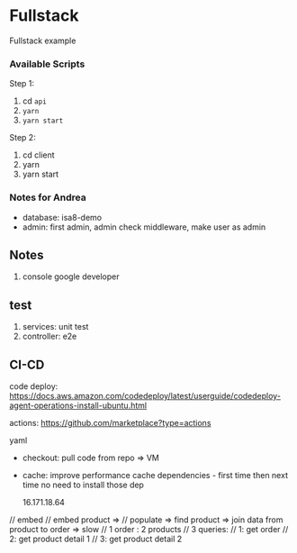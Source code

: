# Fullstack

Fullstack example

### Available Scripts

Step 1:

1. cd `api`
2. `yarn`
3. `yarn start`

Step 2:

1. cd client
1. yarn
1. yarn start

### Notes for Andrea

- database: isa8-demo
- admin: first admin, admin check middleware, make user as admin

## Notes

1. console google developer

## test

1. services: unit test
2. controller: e2e

## CI-CD

code deploy: https://docs.aws.amazon.com/codedeploy/latest/userguide/codedeploy-agent-operations-install-ubuntu.html

actions: https://github.com/marketplace?type=actions

yaml

- checkout: pull code from repo => VM
- cache: improve performance
  cache dependencies - first time then next time no need to install those dep

  16.171.18.64

// embed
// embed product =>
// populate => find product => join data from product to order => slow
// 1 order : 2 products
// 3 queries:
// 1: get order
// 2: get product detail 1
// 3: get product detail 2
